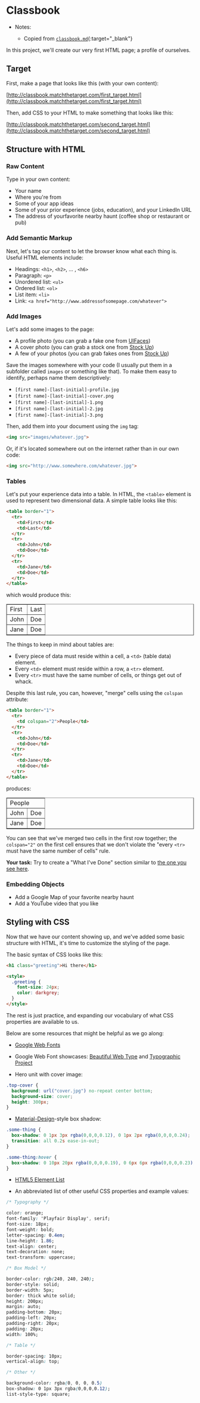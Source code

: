 # Classbook

- Notes:

  - Copied from [`classbook.md`](https://github.com/firstdraft/appdev-chapters/blob/benp-edits/classbook.md){:target="_blank"}

In this project, we'll create our very first HTML page; a profile of ourselves. 

## Target

First, make a page that looks like this (with your own content):

[http://classbook.matchthetarget.com/first_target.html](http://classbook.matchthetarget.com/first_target.html)

Then, add CSS to your HTML to make something that looks like this:

[http://classbook.matchthetarget.com/second_target.html](http://classbook.matchthetarget.com/second_target.html)

## Structure with HTML

### Raw Content

Type in your own content:

  - Your name
  - Where you're from
  - Some of your app ideas
  - Some of your prior experience (jobs, education), and your LinkedIn URL
  - The address of yourfavorite nearby haunt (coffee shop or restaurant or pub)

### Add Semantic Markup

Next, let's tag our content to let the browser know what each thing is. Useful HTML elements include:

 - Headings: `<h1>`, `<h2>`, ... , `<h6>`
 - Paragraph: `<p>`
 - Unordered list: `<ul>`
 - Ordered list: `<ol>`
 - List item: `<li>`
 - Link: `<a href="http://www.addressofsomepage.com/whatever">`

### Add Images

Let's add some images to the page:

 - A profile photo (you can grab a fake one from [UIFaces](http://uifaces.com))
 - A cover photo (you can grab a stock one from [Stock Up](http://www.sitebuilderreport.com/stock-up))
 - A few of your photos (you can grab fakes ones from [Stock Up](http://www.sitebuilderreport.com/stock-up))

Save the images somewhere with your code (I usually put them in a subfolder called `images` or something like that). To make them easy to identify, perhaps name them descriptively:

 - `[first name]-[last-initial]-profile.jpg`
 - `[first name]-[last-initial]-cover.png`
 - `[first name]-[last-initial]-1.png`
 - `[first name]-[last-initial]-2.jpg`
 - `[first name]-[last-initial]-3.png`

Then, add them into your document using the `img` tag:

```html
<img src="images/whatever.jpg">
```

Or, if it's located somewhere out on the internet rather than in our own code:

```html
<img src="http://www.somewhere.com/whatever.jpg">
```

### Tables

Let's put your experience data into a table. In HTML, the `<table>` element is used to represent two dimensional data. A simple table looks like this:

```html
<table border="1">
  <tr>
    <td>First</td>
    <td>Last</td>
  </tr>
  <tr>
    <td>John</td>
    <td>Doe</td>
  </tr>
  <tr>
    <td>Jane</td>
    <td>Doe</td>
  </tr>
</table>
```

which would produce this:

<table border="1">
  <tr>
    <td>First</td>
    <td>Last</td>
  </tr>
  <tr>
    <td>John</td>
    <td>Doe</td>
  </tr>
  <tr>
    <td>Jane</td>
    <td>Doe</td>
  </tr>
</table>

The things to keep in mind about tables are:

 - Every piece of data must reside within a cell, a `<td>` (table data) element.
 - Every `<td>` element must reside within a row, a `<tr>` element.
 - Every `<tr>` must have the same number of cells, or things get out of whack.

Despite this last rule, you can, however, "merge" cells using the `colspan` attribute:

```html
<table border="1">
  <tr>
    <td colspan="2">People</td>
  </tr>
  <tr>
    <td>John</td>
    <td>Doe</td>
  </tr>
  <tr>
    <td>Jane</td>
    <td>Doe</td>
  </tr>
</table>
```

produces:

<table border="1">
  <tr>
    <td colspan="2">People</td>
  </tr>
  <tr>
    <td>John</td>
    <td>Doe</td>
  </tr>
  <tr>
    <td>Jane</td>
    <td>Doe</td>
  </tr>
</table>

You can see that we've merged two cells in the first row together; the `colspan="2"` on the first cell ensures that we don't violate the "every `<tr>` must have the same number of cells" rule.

**Your task:** Try to create a "What I've Done" section similar to [the one you see here](http://appdevspring16.github.io/friendbook/intermediate.html).

### Embedding Objects

 - Add a Google Map of your favorite nearby haunt
 - Add a YouTube video that you like

## Styling with CSS

Now that we have our content showing up, and we've added some basic structure with HTML, it's time to customize the styling of the page.

The basic syntax of CSS looks like this:

```html
<h1 class="greeting">Hi there</h1>

<style>
  .greeting {
    font-size: 24px;
    color: darkgrey;
  }
</style>
```

The rest is just practice, and expanding our vocabulary of what CSS properties are available to us.

Below are some resources that might be helpful as we go along:

 - [Google Web Fonts](https://www.google.com/fonts)
 - Google Web Font showcases: [Beautiful Web Type](http://hellohappy.org/beautiful-web-type) and [Typographic Project](http://femmebot.github.io/google-type/)

 - Hero unit with cover image:

```css
.top-cover {
  background: url("cover.jpg") no-repeat center bottom;
  background-size: cover;
  height: 300px;
}
```

- [Material-Design](https://www.google.com/design/spec/material-design/introduction.html)-style box shadow:

```css
.some-thing {
  box-shadow: 0 1px 3px rgba(0,0,0,0.12), 0 1px 2px rgba(0,0,0,0.24);
  transition: all 0.2s ease-in-out;
}

.some-thing:hover {
  box-shadow: 0 10px 20px rgba(0,0,0,0.19), 0 6px 6px rgba(0,0,0,0.23);
}
```

- [HTML5 Element List](https://developer.mozilla.org/en-US/docs/Web/HTML/Element)

- An abbreviated list of other useful CSS properties and example values:

```css
/* Typography */

color: orange;
font-family: 'Playfair Display', serif;
font-size: 18px;
font-weight: bold;
letter-spacing: 0.4em;
line-height: 1.86;
text-align: center;
text-decoration: none;
text-transform: uppercase;

/* Box Model */

border-color: rgb(240, 240, 240);
border-style: solid;
border-width: 5px;
border: thick white solid;
height: 200px;
margin: auto;
padding-bottom: 20px;
padding-left: 20px;
padding-right: 20px;
padding: 20px;
width: 100%;

/* Table */

border-spacing: 10px;
vertical-align: top;

/* Other */

background-color: rgba(0, 0, 0, 0.5)
box-shadow: 0 1px 3px rgba(0,0,0,0.12);
list-style-type: square;
```
